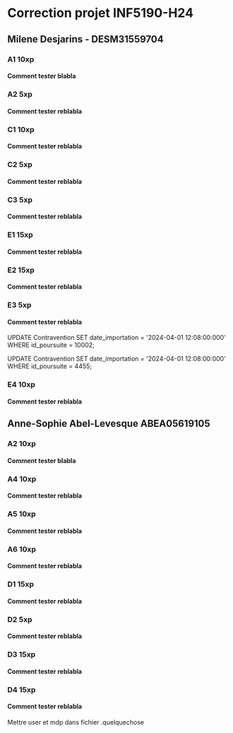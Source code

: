 # Correction projet INF5190-H24

## Milene Desjarins - DESM31559704

### A1 10xp

#### Comment tester blabla

### A2 5xp

#### Comment tester reblabla

### C1 10xp

#### Comment tester reblabla

### C2 5xp

#### Comment tester reblabla

### C3 5xp

#### Comment tester reblabla

### E1 15xp

#### Comment tester reblabla

### E2 15xp

#### Comment tester reblabla

### E3 5xp

#### Comment tester reblabla
UPDATE Contravention SET date_importation = '2024-04-01 12:08:00:000' WHERE
                                                                          id_poursuite = 10002;

UPDATE Contravention SET date_importation = '2024-04-01 12:08:00:000' WHERE
                                                                          id_poursuite = 4455;

### E4 10xp

#### Comment tester reblabla



## Anne-Sophie Abel-Levesque ABEA05619105

### A2 10xp

#### Comment tester blabla

### A4 10xp

#### Comment tester reblabla

### A5 10xp

#### Comment tester reblabla

### A6 10xp

#### Comment tester reblabla

### D1 15xp

#### Comment tester reblabla

### D2 5xp

#### Comment tester reblabla

### D3 15xp

#### Comment tester reblabla


### D4 15xp

#### Comment tester reblabla
Mettre user et mdp dans fichier .quelquechose 

